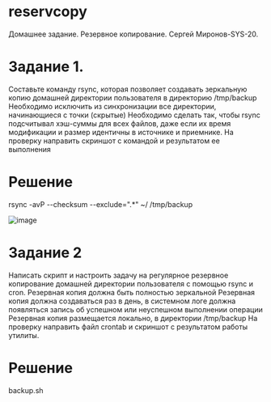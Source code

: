 # reservcopy
Домашнее задание. Резервное копирование. Сергей Миронов-SYS-20.

# Задание 1.

Составьте команду rsync, которая позволяет создавать зеркальную копию домашней директории пользователя в директорию /tmp/backup
Необходимо исключить из синхронизации все директории, начинающиеся с точки (скрытые)
Необходимо сделать так, чтобы rsync подсчитывал хэш-суммы для всех файлов, даже если их время модификации и размер идентичны в источнике и приемнике.
На проверку направить скриншот с командой и результатом ее выполнения

# Решение
rsync -avP --checksum --exclude=".*" ~/ /tmp/backup

![image](https://github.com/SergeyM90/reservcopy/assets/84016375/1e901b7e-3e15-4bab-ade8-fb020d57a767)


# Задание 2
Написать скрипт и настроить задачу на регулярное резервное копирование домашней директории пользователя с помощью rsync и cron.
Резервная копия должна быть полностью зеркальной
Резервная копия должна создаваться раз в день, в системном логе должна появляться запись об успешном или неуспешном выполнении операции
Резервная копия размещается локально, в директории /tmp/backup
На проверку направить файл crontab и скриншот с результатом работы утилиты.

# Решение

backup.sh

